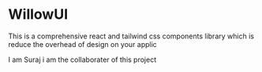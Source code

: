 # WillowUI
This is a comprehensive react and tailwind css components library which is reduce the overhead of design on your applic

I am Suraj i am the collaborater of this project